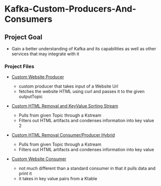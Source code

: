 # Kafka-Custom-Producers-And-Consumers

## Project Goal
- Gain a better understanding of Kafka and its capabilities as well as other services that may integrate with it

### Project Files
- [Custom Website Producer](KafkaCustoms/src/main/java/edu/nwmsu/indStudy/kafka/fraudDetector/WebsiteProcesserProducer.java)
  - custom producer that takes input of a Website Url
  - fetches the website HTML using curl and passes it to the given outputTopic



- [Custom HTML Removal and KeyValue Sorting Stream](KafkaCustoms/src/main/java/edu/nwmsu/indStudy/kafka/fraudDetector/WebsiteWordCountFilterStream.java)
  - Pulls from given Topic through a Kstream
  - Filters out HTML artifacts and condenses information into key value 2



- [Custom HTML Removal Consumer/Producer Hybrid ](KafkaCustoms/src/main/java/edu/nwmsu/indStudy/kafka/fraudDetector/WebsiteHTMLRemovalCP.java)
  - Pulls from given Topic through a Kstream
  - Filters out HTML artifacts and condenses information into key value 



- [Custom Website Consumer](KafkaCustoms/src/main/java/edu/nwmsu/indStudy/kafka/fraudDetector/WebsiteConsumer.java)
  - not much different than a standard consumer in that it pulls data and print it
  - it takes in key value pairs from a Ktable
  

